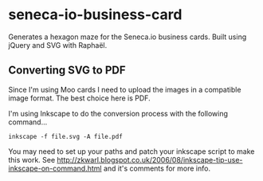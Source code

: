 seneca-io-business-card
=======================

Generates a hexagon maze for the Seneca.io business cards. Built using jQuery and SVG with Raphaël.

Converting SVG to PDF
---

Since I'm using Moo cards I need to upload the images in a compatible image format. The best choice here is PDF.

I'm using Inkscape to do the conversion process with the following command...

    inkscape -f file.svg -A file.pdf

You may need to set up your paths and patch your inkscape script to make this work. See http://zkwarl.blogspot.co.uk/2006/08/inkscape-tip-use-inkscape-on-command.html and it's comments for more info.